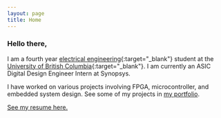 ```yaml
---
layout: page
title: Home
---
```


### Hello there,

I am a fourth year [electrical engineering](https://ece.ubc.ca/undergraduates/programs/electrical-engineering-program/){:target="_blank"} student at the [University of British Columbia](https://www.ubc.ca){:target="_blank"}. I am currently an ASIC Digital Design Engineer Intern at Synopsys.

I have worked on various projects involving FPGA, microcontroller, and embedded system design. See some of my projects in [my portfolio](/portfolio).

[See my resume here.](/resume)
